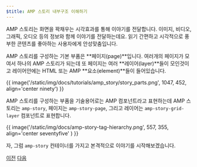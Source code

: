 ```yaml
---
$title: AMP 스토리 내부구조 이해하기
---
```


AMP 스토리는 화면을 꽉채우는 시각효과를 통해 이야기를 전달합니다. 이미지,
비디오, 그래픽, 오디오 등의 정보와 함께 이야기를 전달하는데요. 읽기 간편하고
시각적으로 풍부한 콘텐츠를 좋아하는 사용자에게 안성맞춤입니다.

AMP 스토리를 구성하는 기본 부품은 **페이지(page)**입니다. 여러개의 페이지가 모여서
하나의 AMP 스토리가 되는데 또 페이지는 여러 **레이어(layer)**들이 모인것이고
레이어안에는 HTML 또는 AMP **요소(element)**들이 들어있습니다.

{{ image('/static/img/docs/tutorials/amp_story/story_parts.png', 1047, 452, align='center ninety') }}

AMP 스토리를 구성하는 부품을 기술용어로는 AMP 컴포넌트라고 표현하는데 AMP
스토리는 `amp-story`, 페이지는 `amp-story-page`, 그리고 레이어는
`amp-story-grid-layer` 컴포넌트로 표현합니다.

{{ image('/static/img/docs/amp-story-tag-hierarchy.png', 557, 355, align='center seventyfive' ) }}

자, 그럼 `amp-story` 컨테이너를 가지고 본격적으로 이야기를 시작해보겠습니다.

<div class="prev-next-buttons">
  <a class="button prev-button" href="/docs/design/visual_story/setting_up.html"><span class="arrow-prev">이전</span></a>
  <a class="button next-button" href="/docs/design/visual_story/start_story.html"><span class="arrow-next">다음</span></a>
</div>
